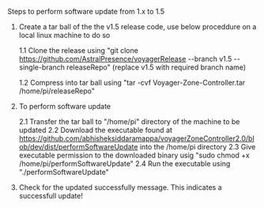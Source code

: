 Steps to perform software update from 1.x to 1.5


1. Create a tar ball of the the v1.5 release code, use below proceddure on a local linux machine to do so

    1.1 Clone the release using "git clone https://github.com/AstralPresence/voyagerRelease --branch v1.5 --single-branch releaseRepo"
        (replace v1.5 with required branch name)
    
    1.2 Compress into tar ball using "tar -cvf Voyager-Zone-Controller.tar /home/pi/releaseRepo"
    
    
2. To perform software update
  
    2.1 Transfer the tar ball to "/home/pi" directory of the machine to be updated 
    2.2 Download the executable found at https://github.com/abhisheksiddaramappa/voyagerZoneController2.0/blob/dev/dist/performSoftwareUpdate into the /home/pi directory
    2.3 Give executable permission to the downloaded binary usig "sudo chmod +x /home/pi/performSoftwareUpdate"
    2.4 Run the executable using "./performSoftwareUpdate"
    
3. Check for the updated successfully message. This indicates a successfull update!
